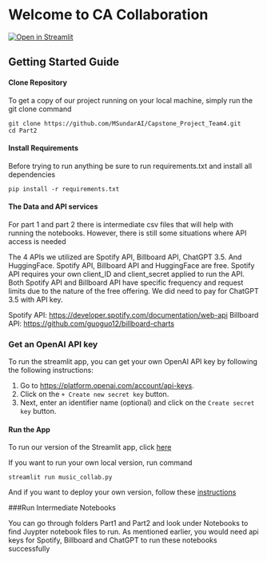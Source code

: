 # Welcome to CA Collaboration
[![Open in Streamlit](https://static.streamlit.io/badges/streamlit_badge_black_white.svg)](https://team-ca-collab.streamlit.app/)

## Getting Started Guide

#### Clone Repository

To get a copy of our project running on your local machine, simply run the git clone command

```
git clone https://github.com/MSundarAI/Capstone_Project_Team4.git
cd Part2
```

#### Install Requirements

Before trying to run anything be sure to run requirements.txt and install all dependencies

```
pip install -r requirements.txt
```

#### The Data and API services 
For part 1 and part 2 there is intermediate csv files that will help with running the notebooks. However, there is still some situations where API access is needed

The 4 APIs we utilized are Spotify API, Billboard API, ChatGPT 3.5. And HuggingFace. Spotify API, Billboard API and HuggingFace are free. 
Spotify API requires your own client_ID and client_secret applied to run the API. Both Spotify API and Billboard API have specific frequency and request limits due to the nature of the free offering. We did need to pay for ChatGPT 3.5 with API key.

Spotify API: https://developer.spotify.com/documentation/web-api
Billboard API: https://github.com/guoguo12/billboard-charts

### Get an OpenAI API key

To run the streamlit app, you can get your own OpenAI API key by following the following instructions:

1. Go to https://platform.openai.com/account/api-keys.
2. Click on the `+ Create new secret key` button.
3. Next, enter an identifier name (optional) and click on the `Create secret key` button.

#### Run the App

To run our version of the Streamlit app, click [here](https://team-ca-collab.streamlit.app/)

If you want to run your own local version, run command

```
streamlit run music_collab.py
```

And if you want to deploy your own version, follow these [instructions](https://docs.streamlit.io/streamlit-community-cloud/get-started/deploy-an-app)


###Run Intermediate Notebooks

You can go through folders Part1 and Part2 and look under Notebooks to find Juypter notebook files to run. As mentioned earlier, you would need api keys for Spotify, Billboard and ChatGPT to run these notebooks successfully 